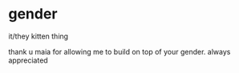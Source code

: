 # gender

it/they kitten thing

thank u maia for allowing me to build on top of your gender. always appreciated
